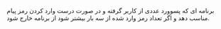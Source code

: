 برنامه ای که پسوورد عددی از کاربر گرفته و در صورت درست وارد کردن رمز پیام مناسب دهد و اگر تعداد رمز وارد شده از سه بار بیشتر شود از برنامه خارج شود.
